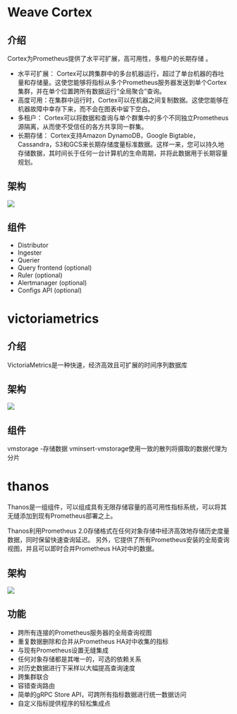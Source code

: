 
# Weave Cortex

## 介绍

Cortex为Prometheus提供了水平可扩展，高可用性，多租户的长期存储 。

- 水平可扩展： Cortex可以跨集群中的多台机器运行，超过了单台机器的吞吐量和存储量。这使您能够将指标从多个Prometheus服务器发送到单个Cortex集群，并在单个位置跨所有数据运行“全局聚合”查询。
- 高度可用：在集群中运行时，Cortex可以在机器之间复制数据。这使您能够在机器故障中幸存下来，而不会在图表中留下空白。
- 多租户： Cortex可以将数据和查询与单个群集中的多个不同独立Prometheus源隔离，从而使不受信任的各方共享同一群集。
- 长期存储： Cortex支持Amazon DynamoDB，Google Bigtable，Cassandra，S3和GCS来长期存储度量标准数据。这样一来，您可以持久地存储数据，其时间长于任何一台计算机的生命周期，并将此数据用于长期容量规划。

## 架构

![](https://cortexmetrics.io/images/architecture.png)

## 组件

- Distributor
- Ingester
- Querier
- Query frontend (optional)
- Ruler (optional)
- Alertmanager (optional)
- Configs API (optional)


# victoriametrics

## 介绍

VictoriaMetrics是一种快速，经济高效且可扩展的时间序列数据库


## 架构

![](https://docs.google.com/drawings/d/e/2PACX-1vTvk2raU9kFgZ84oF-OKolrGwHaePhHRsZEcfQ1I_EC5AB_XPWwB392XshxPramLJ8E4bqptTnFn5LL/pub?w=1104&h=746)

## 组件

vmstorage -存储数据
vminsert-vmstorage使用一致的散列将摄取的数据代理为分片

# thanos

Thanos是一组组件，可以组成具有无限存储容量的高可用性指标系统，可以将其无缝添加到现有Prometheus部署之上。

Thanos利用Prometheus 2.0存储格式在任何对象存储中经济高效地存储历史度量数据，同时保留快速查询延迟。 另外，它提供了所有Prometheus安装的全局查询视图，并且可以即时合并Prometheus HA对中的数据。

## 架构

![](https://github.com/thanos-io/thanos/raw/master/docs/img/arch.jpg)

## 功能

- 跨所有连接的Prometheus服务器的全局查询视图
- 重复数据删除和合并从Prometheus HA对中收集的指标
- 与现有Prometheus设置无缝集成
- 任何对象存储都是其唯一的，可选的依赖关系
- 对历史数据进行下采样以大幅提高查询速度
- 跨集群联合
- 容错查询路由
- 简单的gRPC Store API，可跨所有指标数据进行统一数据访问
- 自定义指标提供程序的轻松集成点